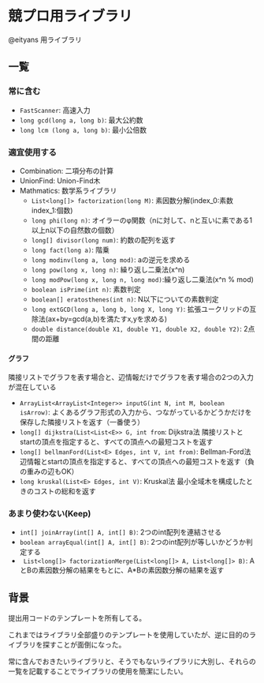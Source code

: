 # 競プロ用ライブラリ
@eityans 用ライブラリ

## 一覧
### 常に含む
- `FastScanner`: 高速入力
- `long gcd(long a, long b)`: 最大公約数
- `long lcm (long a, long b)`: 最小公倍数

### 適宜使用する
- Combination: 二項分布の計算
- UnionFind: Union-Find木
- Mathmatics: 数学系ライブラリ
  - `List<long[]> factorization(long M)`: 素因数分解(index_0:素数 index_1:個数)
  - `long phi(long n)`: オイラーのφ関数（nに対して、nと互いに素である1以上n以下の自然数の個数）
  - `long[] divisor(long num)`: 約数の配列を返す
  - `long fact(long a)`: 階乗
  - `long modinv(long a, long mod)`: aの逆元を求める
  - `long pow(long x, long n)`: 繰り返し二乗法(x^n)
  - `long modPow(long x, long n, long mod)`:繰り返し二乗法(x^n % mod) 
  - `boolean isPrime(int n)`: 素数判定
  - `boolean[] eratosthenes(int n)`: N以下についての素数判定
  - `long extGCD(long a, long b, long X, long Y)`: 拡張ユークリッドの互除法(ax+by=gcd(a,b)を満たすx,yを求める)
  - `double distance(double X1, double Y1, double X2, double Y2)`: 2点間の距離
#### グラフ
隣接リストでグラフを表す場合と、辺情報だけでグラフを表す場合の2つの入力が混在している
- `ArrayList<ArrayList<Integer>> inputG(int N, int M, boolean isArrow)`: よくあるグラフ形式の入力から、つながっているかどうかだけを保存した隣接リストを返す（一番使う）
- `long[] dijkstra(List<List<E>> G, int from`: Dijkstra法 隣接リストとstartの頂点を指定すると、すべての頂点への最短コストを返す
- `long[] bellmanFord(List<E> Edges, int V, int from)`: Bellman-Ford法 辺情報とstartの頂点を指定すると、すべての頂点への最短コストを返す（負の重みの辺もOK）
- `long kruskal(List<E> Edges, int V)`: Kruskal法 最小全域木を構成したときのコストの総和を返す

### あまり使わない(Keep)
- `int[] joinArray(int[] A, int[] B)`: 2つのint配列を連結させる
- `boolean arrayEqual(int[] A, int[] B)`: 2つのint配列が等しいかどうか判定する
- ` List<long[]> factorizationMerge(List<long[]> A, List<long[]> B)`: AとBの素因数分解の結果をもとに、A*Bの素因数分解の結果を返す

## 背景
提出用コードのテンプレートを所有してる。

これまではライブラリ全部盛りのテンプレートを使用していたが、逆に目的のライブラリを探すことが面倒になった。

常に含んでおきたいライブラリと、そうでもないライブラリに大別し、それらの一覧を記載することでライブラリの使用を簡潔にしたい。
